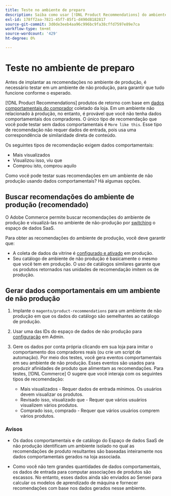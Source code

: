 ```yaml
---
title: Teste no ambiente de preparo
description: Saiba como usar [!DNL Product Recommendations] do ambiente de produção em seu ambiente de preparo para fins de teste.
exl-id: 178ff2aa-7821-45f7-85f1-d490d8182817
source-git-commit: 3d0de3eeb4aa96c996bc9fa38cffd7597e89e7ca
workflow-type: tm+mt
source-wordcount: '429'
ht-degree: 0%

---
```


# Teste no ambiente de preparo

Antes de implantar as recomendações no ambiente de produção, é necessário testar em um ambiente de não produção, para garantir que tudo funcione conforme o esperado.

[!DNL Product Recommendations] produtos de retorno com base em [dados comportamentais do comprador](behavioral-data.md) coletado da loja. Em um ambiente não relacionado à produção, no entanto, é provável que você não tenha dados comportamentais dos compradores. O único tipo de recomendação que você pode testar sem dados comportamentais é `More like this`. Esse tipo de recomendação não requer dados de entrada, pois usa uma correspondência de similaridade direta de conteúdo.

Os seguintes tipos de recomendação exigem dados comportamentais:

- Mais visualizados
- Visualizou isso, viu que
- Comprou isto, comprou aquilo

Como você pode testar suas recomendações em um ambiente de não produção usando dados comportamentais? Há algumas opções.

## Buscar recomendações do ambiente de produção (recomendado)

O Adobe Commerce permite buscar recomendações do ambiente de produção e visualizá-las no ambiente de não-produção por [switching](settings.md) o espaço de dados SaaS.

Para obter as recomendações do ambiente de produção, você deve garantir que:

- A coleta de dados da vitrine é [configurado e ativado](install-configure.md) em produção.
- Seu catálogo de ambiente de não produção é basicamente o mesmo que você tem em produção. O uso de catálogos similares garante que os produtos retornados nas unidades de recomendação imitem os de produção.

## Gerar dados comportamentais em um ambiente de não produção

1. Implante o `magento/product-recommendations` para um ambiente de não produção em que os dados do catálogo são semelhantes ao catálogo de produção.

1. Usar uma das IDs do espaço de dados de não produção para [configuração](https://experienceleague.adobe.com/docs/commerce-admin/config/services/saas.html) em Admin.

1. Gere os dados por conta própria clicando em sua loja para imitar o comportamento dos compradores reais (ou crie um script de automação). Por meio dos testes, você gera eventos comportamentais em seu ambiente de não produção. Esses eventos são usados para produzir afinidades de produto que alimentam as recomendações. Para testes, [!DNL Commerce] O sugere que você interaja com os seguintes tipos de recomendação:

   - Mais visualizados - Requer dados de entrada mínimos. Os usuários devem visualizar os produtos.
   - Revisado isso, visualizado que - Requer que vários usuários visualizem vários produtos.
   - Comprado isso, comprado - Requer que vários usuários comprem vários produtos.

### Avisos

- Os dados comportamentais e de catálogo do Espaço de dados SaaS de não produção identificam um ambiente isolado no qual as recomendações de produto resultantes são baseadas inteiramente nos dados comportamentais gerados na loja associada.

- Como você não tem grandes quantidades de dados comportamentais, os dados de entrada para computar associações de produtos são escassos. No entanto, esses dados ainda são enviados ao Sensei para calcular os modelos de aprendizado de máquina e fornecer recomendações com base nos dados gerados nesse ambiente.
